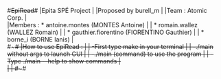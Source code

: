 
#~~~~~~~~~~~~~~~~~~~~~~~~~~~~~~EpiRead~~~~~~~~~~~~~~~~~~~~~~~~~~~~~~#
|Epita SPÉ Project                                                  |
|Proposed by burell_m                                               |
|Team : Atomic Corp.                                                |   
|Members :  * antoine.montes (MONTES Antoine)                       |
|           * romain.wallez (WALLEZ Romain)                         |
|           * gauthier.fiorentino (FIORENTINO Gauthier)             |
|           * borne_i (BORNE Ianis)                                 |   
#~~~~~~~~~~~~~~~~~~~~~~~~~~~~~~~~~~~~~~~~~~~~~~~~~~~~~~~~~~~~~~~~~~~#
|How to use EpiRead :                                               |
|   -First type make in your terminal                               |
|   -./main without args to launch GUI                              |
|   -./main (command) to use the program                            |
|   -Type ./main --help to show commands                            |   
|                                                                   |
#~~~~~~~~~~~~~~~~~~~~~~~~~~~~~~~~~~~~~~~~~~~~~~~~~~~~~~~~~~~~~~~~~~~#

